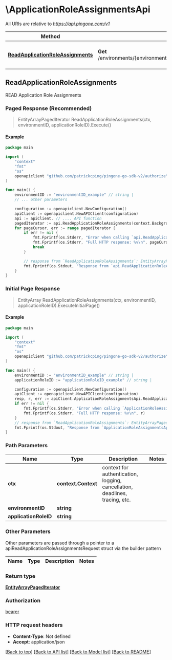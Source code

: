 # \ApplicationRoleAssignmentsApi

All URIs are relative to *https://api.pingone.com/v1*

Method | HTTP request | Description
------------- | ------------- | -------------
[**ReadApplicationRoleAssignments**](ApplicationRoleAssignmentsApi.md#ReadApplicationRoleAssignments) | **Get** /environments/{environmentID}/applicationRoles/{applicationRoleID}/assignments | READ Application Role Assignments



## ReadApplicationRoleAssignments

READ Application Role Assignments

### Paged Response (Recommended)

> EntityArrayPagedIterator ReadApplicationRoleAssignments(ctx, environmentID, applicationRoleID).Execute()

#### Example

```go
package main

import (
    "context"
    "fmt"
    "os"
    openapiclient "github.com/patrickcping/pingone-go-sdk-v2/authorize"
)

func main() {
    environmentID := "environmentID_example" // string | 
	// ... other parameters

    configuration := openapiclient.NewConfiguration()
    apiClient := openapiclient.NewAPIClient(configuration)
	api := apiClient. // .... API function
    pagedIterator := api.ReadApplicationRoleAssignments(context.Background(), environmentID, /* ... other parameters */).Execute()
	for pageCursor, err := range pagedIterator {
		if err != nil {
			fmt.Fprintf(os.Stderr, "Error when calling `api.ReadApplicationRoleAssignments``: %v\n", err)
			fmt.Fprintf(os.Stderr, "Full HTTP response: %v\n", pageCursor.HTTPResponse)
			break
		}

		// response from `ReadApplicationRoleAssignments`: EntityArrayPagedIterator
		fmt.Fprintf(os.Stdout, "Response from `api.ReadApplicationRoleAssignments`: %v\n", pageCursor.EntityArray)
	}
}
```

### Initial Page Response

> EntityArray ReadApplicationRoleAssignments(ctx, environmentID, applicationRoleID).ExecuteInitialPage()

#### Example

```go
package main

import (
	"context"
	"fmt"
	"os"
	openapiclient "github.com/patrickcping/pingone-go-sdk-v2/authorize"
)

func main() {
	environmentID := "environmentID_example" // string | 
	applicationRoleID := "applicationRoleID_example" // string | 

	configuration := openapiclient.NewConfiguration()
	apiClient := openapiclient.NewAPIClient(configuration)
	resp, r, err := apiClient.ApplicationRoleAssignmentsApi.ReadApplicationRoleAssignments(context.Background(), environmentID, applicationRoleID).Execute()
	if err != nil {
		fmt.Fprintf(os.Stderr, "Error when calling `ApplicationRoleAssignmentsApi.ReadApplicationRoleAssignments``: %v\n", err)
		fmt.Fprintf(os.Stderr, "Full HTTP response: %v\n", r)
	}
	// response from `ReadApplicationRoleAssignments`: EntityArrayPagedIterator
	fmt.Fprintf(os.Stdout, "Response from `ApplicationRoleAssignmentsApi.ReadApplicationRoleAssignments`: %v\n", resp)
}
```

### Path Parameters


Name | Type | Description  | Notes
------------- | ------------- | ------------- | -------------
**ctx** | **context.Context** | context for authentication, logging, cancellation, deadlines, tracing, etc.
**environmentID** | **string** |  | 
**applicationRoleID** | **string** |  | 

### Other Parameters

Other parameters are passed through a pointer to a apiReadApplicationRoleAssignmentsRequest struct via the builder pattern


Name | Type | Description  | Notes
------------- | ------------- | ------------- | -------------



### Return type

[**EntityArrayPagedIterator**](EntityArrayPagedIterator.md)

### Authorization

[bearer](../README.md#bearer)

### HTTP request headers

- **Content-Type**: Not defined
- **Accept**: application/json

[[Back to top]](#) [[Back to API list]](../README.md#documentation-for-api-endpoints)
[[Back to Model list]](../README.md#documentation-for-models)
[[Back to README]](../README.md)

